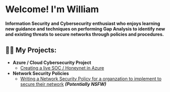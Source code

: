<h1>Welcome! I'm William</h1>

<b>Information Security and Cybersecurity enthusiast who enjoys learning new guidance and techniques on performing Gap Analysis to identify new and existing threats to secure networks through policies and procedures.</b>

<h2>👨‍💻 My Projects:</h2>

- <b>Azure / Cloud Cybersecurity Project</b>
  - [Creating a live SOC / Honeynet in Azure](https://github.com/wbatts/Azure-SOC)
- <b>Network Security Policies</b>
  - [Writing a Network Security Policy for a organzation to implement to secure their network](https://github.com/joshmadakor1/4chan-Image-Analysis-Middleware-C964) <b><i>(Potentially NSFW)</b></i>
  
